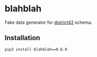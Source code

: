 # blahblah

Fake data generator for [district42](https://github.com/nikitanovosibirsk/district42) schema.


## Installation

```sh
pip3 install blahblah==0.6.9
```
